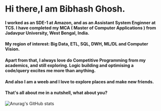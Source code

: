 # Hi there,I am Bibhash Ghosh. 

#### I worked as an SDE-1 at Amazon, and as an Assistant System Enginner at TCS. I have completed my MCA ( Master of Computer Applications ) from Jadavpur University, West Bengal, India. 

#### My region of interest: Big Data, ETL, SQL, DWH, ML/DL and Computer Vision.

#### Apart from that, I always love do Competitive Programming from my academics, and still exploring. Logic building and optimising a code/query excites me more than anything.

#### And also I am a weeb and I love to explore places and make new friends.

#### That's all about me in a nutshell, what about you?

![Anurag's GitHub stats](https://github-readme-stats.vercel.app/api?username=Bibhash7&theme=dark&show_icons=true)
